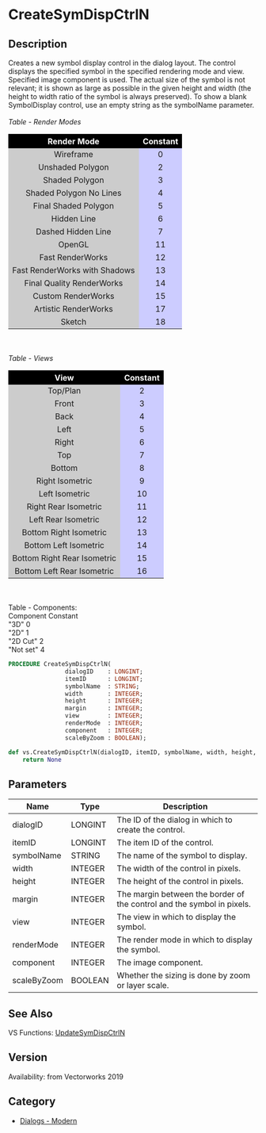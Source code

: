 # CreateSymDispCtrlN

## Description
Creates a new symbol display control in the dialog layout.  The control displays the specified symbol in the specified rendering mode and view. Specified image component is used.  The actual size of the symbol is not relevant; it is shown as large as possible in the given height and width (the height to width ratio of the symbol is always preserved).  To show a blank SymbolDisplay control, use an empty string as the symbolName parameter.<BR>
<BR>
<I>Table - Render Modes</I><P>
<CENTER>
<TABLE BORDER=0 ALIGN=CENTER CELLSPACING=1 CELLPADDING=3>
  <TR> 
	<TH ALIGN=CENTER BGCOLOR=#000000><FONT COLOR=#FFFFFF>Render Mode</FONT></TH>
	<TH ALIGN=CENTER BGCOLOR=#000000><FONT COLOR=#FFFFFF>Constant</FONT></TH>
  </TR>
  <TR> 
	<TD ALIGN=CENTER BGCOLOR=#CCCCCC>Wireframe</TD>
	<TD ALIGN=CENTER BGCOLOR=#CCCCFF>0</TD>
  </TR>
  <TR> 
	<TD ALIGN=CENTER BGCOLOR=#CCCCCC>Unshaded Polygon</TD>
	<TD ALIGN=CENTER BGCOLOR=#CCCCFF>2</TD>
  </TR>
  <TR> 
	<TD ALIGN=CENTER BGCOLOR=#CCCCCC>Shaded Polygon</TD>
	<TD ALIGN=CENTER BGCOLOR=#CCCCFF>3</TD>
  </TR>
  <TR> 
	<TD ALIGN=CENTER BGCOLOR=#CCCCCC>Shaded Polygon No Lines</TD>
	<TD ALIGN=CENTER BGCOLOR=#CCCCFF>4</TD>
  </TR>
  <TR> 
	<TD ALIGN=CENTER BGCOLOR=#CCCCCC>Final Shaded Polygon</TD>
	<TD ALIGN=CENTER BGCOLOR=#CCCCFF>5</TD>
  </TR>
  <TR> 
	<TD ALIGN=CENTER BGCOLOR=#CCCCCC>Hidden Line</TD>
	<TD ALIGN=CENTER BGCOLOR=#CCCCFF>6</TD>
  </TR>
  <TR> 
	<TD ALIGN=CENTER BGCOLOR=#CCCCCC>Dashed Hidden Line</TD>
	<TD ALIGN=CENTER BGCOLOR=#CCCCFF>7</TD>
  </TR>
  <TR> 
	<TD ALIGN=CENTER BGCOLOR=#CCCCCC>OpenGL</TD>
	<TD ALIGN=CENTER BGCOLOR=#CCCCFF>11</TD>
  </TR>
  <TR> 
	<TD ALIGN=CENTER BGCOLOR=#CCCCCC>Fast RenderWorks</TD>
	<TD ALIGN=CENTER BGCOLOR=#CCCCFF>12</TD>
  </TR>
  <TR> 
	<TD ALIGN=CENTER BGCOLOR=#CCCCCC>Fast RenderWorks with Shadows</TD>
	<TD ALIGN=CENTER BGCOLOR=#CCCCFF>13</TD>
  </TR>
  <TR> 
	<TD ALIGN=CENTER BGCOLOR=#CCCCCC>Final Quality RenderWorks</TD>
	<TD ALIGN=CENTER BGCOLOR=#CCCCFF>14</TD>
  </TR>
  <TR> 
	<TD ALIGN=CENTER BGCOLOR=#CCCCCC>Custom RenderWorks</TD>
	<TD ALIGN=CENTER BGCOLOR=#CCCCFF>15</TD>
  </TR>
  <TR> 
	<TD ALIGN=CENTER BGCOLOR=#CCCCCC>Artistic RenderWorks</TD>
	<TD ALIGN=CENTER BGCOLOR=#CCCCFF>17</TD>
  </TR>
  <TR> 
	<TD ALIGN=CENTER BGCOLOR=#CCCCCC>Sketch</TD>
	<TD ALIGN=CENTER BGCOLOR=#CCCCFF>18</TD>
  </TR>
</TABLE>
</CENTER>
<BR>
<BR>
<I>Table - Views</I>
<CENTER>
<TABLE BORDER=0 ALIGN=CENTER CELLSPACING=1 CELLPADDING=3>
  <TR> 
	<TH ALIGN=CENTER BGCOLOR=#000000><FONT COLOR=#FFFFFF>View</FONT></TH>
	<TH ALIGN=CENTER BGCOLOR=#000000><FONT COLOR=#FFFFFF>Constant</FONT></TH>
  </TR>
  <TR> 
	<TD ALIGN=CENTER BGCOLOR=#CCCCCC>Top/Plan</TD>
	<TD ALIGN=CENTER BGCOLOR=#CCCCFF>2</TD>
  </TR>
  <TR> 
	<TD ALIGN=CENTER BGCOLOR=#CCCCCC>Front</TD>
	<TD ALIGN=CENTER BGCOLOR=#CCCCFF>3</TD>
  </TR>
  <TR> 
	<TD ALIGN=CENTER BGCOLOR=#CCCCCC>Back</TD>
	<TD ALIGN=CENTER BGCOLOR=#CCCCFF>4</TD>
  </TR>
  <TR> 
	<TD ALIGN=CENTER BGCOLOR=#CCCCCC>Left</TD>
	<TD ALIGN=CENTER BGCOLOR=#CCCCFF>5</TD>
  </TR>
  <TR> 
	<TD ALIGN=CENTER BGCOLOR=#CCCCCC>Right</TD>
	<TD ALIGN=CENTER BGCOLOR=#CCCCFF>6</TD>
  </TR>
  <TR> 
	<TD ALIGN=CENTER BGCOLOR=#CCCCCC>Top</TD>
	<TD ALIGN=CENTER BGCOLOR=#CCCCFF>7</TD>
  </TR>
  <TR> 
	<TD ALIGN=CENTER BGCOLOR=#CCCCCC>Bottom</TD>
	<TD ALIGN=CENTER BGCOLOR=#CCCCFF>8</TD>
  </TR>
  <TR> 
	<TD ALIGN=CENTER BGCOLOR=#CCCCCC>Right Isometric</TD>
	<TD ALIGN=CENTER BGCOLOR=#CCCCFF>9</TD>
  </TR>
  <TR> 
	<TD ALIGN=CENTER BGCOLOR=#CCCCCC>Left Isometric</TD>
	<TD ALIGN=CENTER BGCOLOR=#CCCCFF>10</TD>
  </TR>
  <TR> 
	<TD ALIGN=CENTER BGCOLOR=#CCCCCC>Right Rear Isometric</TD>
	<TD ALIGN=CENTER BGCOLOR=#CCCCFF>11</TD>
  </TR>
  <TR> 
	<TD ALIGN=CENTER BGCOLOR=#CCCCCC>Left Rear Isometric</TD>
	<TD ALIGN=CENTER BGCOLOR=#CCCCFF>12</TD>
  </TR>
  <TR> 
	<TD ALIGN=CENTER BGCOLOR=#CCCCCC>Bottom Right Isometric</TD>
	<TD ALIGN=CENTER BGCOLOR=#CCCCFF>13</TD>
  </TR>
  <TR> 
	<TD ALIGN=CENTER BGCOLOR=#CCCCCC>Bottom Left Isometric</TD>
	<TD ALIGN=CENTER BGCOLOR=#CCCCFF>14</TD>
  </TR>
  <TR> 
	<TD ALIGN=CENTER BGCOLOR=#CCCCCC>Bottom Right Rear Isometric</TD>
	<TD ALIGN=CENTER BGCOLOR=#CCCCFF>15</TD>
  </TR>
  <TR> 
	<TD ALIGN=CENTER BGCOLOR=#CCCCCC>Bottom Left Rear Isometric</TD>
	<TD ALIGN=CENTER BGCOLOR=#CCCCFF>16</TD>
  </TR>
</TABLE>
</CENTER>
<BR>
<BR>
Table - Components:     <BR>
Component			Constant<BR>
&quot;3D&quot; 				0<BR>
&quot;2D&quot;				1<BR>
&quot;2D Cut&quot;			                2<BR>
&quot;Not set&quot;			                4

```pascal
PROCEDURE CreateSymDispCtrlN(
				dialogID    : LONGINT;
				itemID      : LONGINT;
				symbolName  : STRING;
				width       : INTEGER;
				height      : INTEGER;
				margin      : INTEGER;
				view        : INTEGER;
				renderMode  : INTEGER;
				component   : INTEGER;
				scaleByZoom : BOOLEAN);
```

```python
def vs.CreateSymDispCtrlN(dialogID, itemID, symbolName, width, height, margin, view, renderMode, component, scaleByZoom):
    return None
```

## Parameters
|Name|Type|Description|
|---|---|---|
|dialogID|LONGINT|The ID of the dialog in which to create the control.|
|itemID|LONGINT|The item ID of the control.|
|symbolName|STRING|The name of the symbol to display.|
|width|INTEGER|The width of the control in pixels.|
|height|INTEGER|The height of the control in pixels.|
|margin|INTEGER|The margin between the border of the control and the symbol in pixels.|
|view|INTEGER|The view in which to display the symbol.|
|renderMode|INTEGER|The render mode in which to display the symbol.|
|component|INTEGER|The image component.|
|scaleByZoom|BOOLEAN|Whether the sizing is done by zoom or layer scale.|

## See Also
VS Functions:
[UpdateSymDispCtrlN](UpdateSymDispCtrlN.md)

## Version
Availability: from Vectorworks 2019

## Category
* [Dialogs - Modern](../Categories/Dialogs%20-%20Modern.md)
